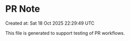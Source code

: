 # PR Note

Created at: Sat 18 Oct 2025 22:29:49 UTC

This file is generated to support testing of PR workflows.
